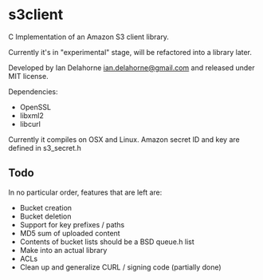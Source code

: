 s3client
========

C Implementation of an Amazon S3 client library. 

Currently it's in "experimental" stage, will be refactored into a library later.

Developed by Ian Delahorne <ian.delahorne@gmail.com> and released under MIT license.


Dependencies:
* OpenSSL
* libxml2 
* libcurl
 
Currently it compiles on OSX and Linux.
Amazon secret ID and key are defined in s3_secret.h

Todo
----
In no particular order, features that are left are:

- Bucket creation
- Bucket deletion
- Support for key prefixes / paths
- MD5 sum of uploaded content
- Contents of bucket lists should be a BSD queue.h list
- Make into an actual library
- ACLs
- Clean up and generalize CURL / signing code (partially done)
